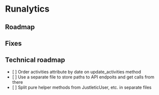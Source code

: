 # Runalytics

## Roadmap

## Fixes

## Technical roadmap

- [ ] Order activities attribute by date on update_activities method
- [ ] Use a separate file to store paths to API endpoits and get calls from there
- [ ] Split pure helper methods from JustleticUser, etc. in separate files

